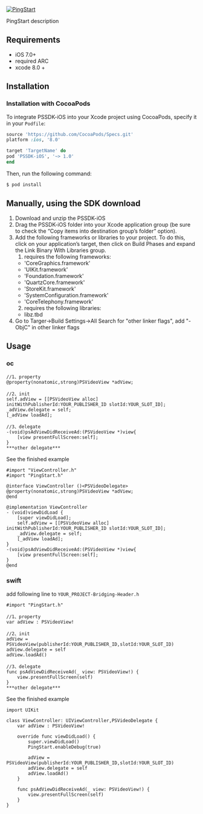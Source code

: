 [![PingStart](http://www.pingstart.com/static/home/images/pingstart.png)](http://www.pingstart.com)

PingStart description
## Requirements
- iOS 7.0+
- required ARC
- xcode 8.0 +
## Installation
### Installation with CocoaPods
To integrate PSSDK-iOS into your Xcode project using CocoaPods, specify it in your `Podfile`:
```ruby
source 'https://github.com/CocoaPods/Specs.git'
platform :ios, '8.0'

target 'TargetName' do
pod 'PSSDK-iOS', '~> 1.0'
end
```

Then, run the following command:

```bash
$ pod install
```

## Manually, using the SDK download
1. Download and unzip the PSSDK-iOS
2. Drag the PSSDK-iOS folder into your Xcode application group (be sure to check the “Copy items into destination group’s folder” option).
3. Add the following frameworks or libraries to your project. To do this, click on your application’s target, then click on Build Phases and expand the Link Binary With Libraries group.
    1. requires the following frameworks:
   - 'CoreGraphics.framework' 
   - 'UIKit.framework'
   - 'Foundation.framework' 
   - 'QuartzCore.framework' 
   - 'StoreKit.framework'
   - 'SystemConfiguration.framework'
   - 'CoreTelephony.framework'
   2. requires the following libraries:
   - libz.tbd
4. Go to Targer->Build Settings->All
   Search for "other linker flags", add "-ObjC" in other linker flags
## Usage
### oc
```
//1、property
@property(nonatomic,strong)PSVideoView *adView;

//2、init
self.adView = [[PSVideoView alloc] initWithPublisherId:YOUR_PUBLISHER_ID slotId:YOUR_SLOT_ID];
_adView.delegate = self;
[_adView loadAd];
    
//3、delegate
-(void)psAdViewDidReceiveAd:(PSVideoView *)view{
    [view presentFullScreen:self];
}
***other delegate***
```
See the finished example 
```
#import "ViewController.h"
#import "PingStart.h"

@interface ViewController ()<PSVideoDelegate>
@property(nonatomic,strong)PSVideoView *adView;
@end

@implementation ViewController
- (void)viewDidLoad {
    [super viewDidLoad];
    self.adView = [[PSVideoView alloc] initWithPublisherId:YOUR_PUBLISHER_ID slotId:YOUR_SLOT_ID];
    _adView.delegate = self;
    [_adView loadAd];
}
-(void)psAdViewDidReceiveAd:(PSVideoView *)view{
    [view presentFullScreen:self];
}
@end
```
### swift
add following line to `YOUR_PROJECT-Bridging-Header.h`
```
#import "PingStart.h"
```

```
//1、property
var adView : PSVideoView!

//2、init
adView = PSVideoView(publisherId:YOUR_PUBLISHER_ID,slotId:YOUR_SLOT_ID)
adView.delegate = self
adView.loadAd()
    
//3、delegate
func psAdViewDidReceiveAd(_ view: PSVideoView!) {
    view.presentFullScreen(self)
}
***other delegate***
```
See the finished example 
```
import UIKit

class ViewController: UIViewController,PSVideoDelegate {
    var adView : PSVideoView!

    override func viewDidLoad() {
        super.viewDidLoad()
        PingStart.enableDebug(true)
        
        adView = PSVideoView(publisherId:YOUR_PUBLISHER_ID,slotId:YOUR_SLOT_ID)
        adView.delegate = self
        adView.loadAd()
    }

    func psAdViewDidReceiveAd(_ view: PSVideoView!) {
        view.presentFullScreen(self)
    }
}
```
